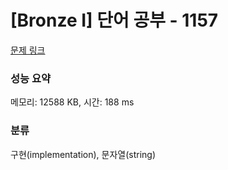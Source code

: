 # [Bronze I] 단어 공부 - 1157 

[문제 링크](https://www.acmicpc.net/problem/1157) 

### 성능 요약

메모리: 12588 KB, 시간: 188 ms

### 분류

구현(implementation), 문자열(string)

